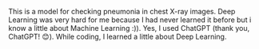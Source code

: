 This is a model for checking pneumonia in chest X-ray images.                                                                                                         Deep Learning was very hard for me because I had never learned it before but i know a little about Machine Learning :)).
Yes, I used ChatGPT (thank you, ChatGPT! 😊). While coding, I learned a little about Deep Learning.

